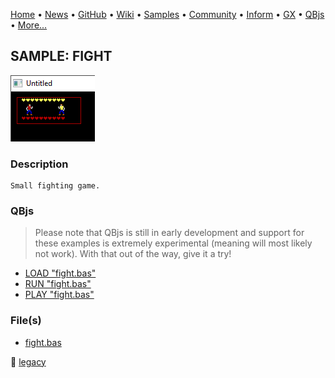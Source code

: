 [Home](https://qb64.com) • [News](../../news.md) • [GitHub](https://github.com/QB64Official/qb64) • [Wiki](https://github.com/QB64Official/qb64/wiki) • [Samples](../../samples.md) • [Community](../../community.md) • [Inform](../../inform.md) • [GX](../../gx.md) • [QBjs](../../qbjs.md) • [More...](../../more.md)

## SAMPLE: FIGHT

![screenshot.png](img/screenshot.png)

### Description

```text
Small fighting game.
```

### QBjs

> Please note that QBjs is still in early development and support for these examples is extremely experimental (meaning will most likely not work). With that out of the way, give it a try!

* [LOAD "fight.bas"](https://v6p9d9t4.ssl.hwcdn.net/html/5963335/index.html?src=https://qb64.com/samples/fight/src/fight.bas)
* [RUN "fight.bas"](https://v6p9d9t4.ssl.hwcdn.net/html/5963335/index.html?mode=auto&src=https://qb64.com/samples/fight/src/fight.bas)
* [PLAY "fight.bas"](https://v6p9d9t4.ssl.hwcdn.net/html/5963335/index.html?mode=play&src=https://qb64.com/samples/fight/src/fight.bas)

### File(s)

* [fight.bas](src/fight.bas)

🔗 [legacy](../legacy.md)
